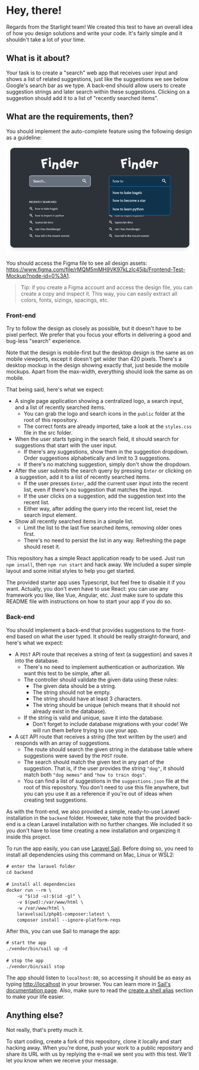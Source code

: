 # Hey, there!

Regards from the Starlight team! We created this test to have an overall idea of how you design solutions and write your
code. It's fairly simple and it shouldn't take a lot of your time.

## What is it about?

Your task is to create a "search" web app that receives user input and shows a list of related suggestions, just like
the suggestions we see below Google's search bar as we type. A back-end should allow users to create suggestion strings 
and later search within these suggestions. Clicking on a suggestion should add it to a list of "recently searched items".

## What are the requirements, then?

You should implement the auto-complete feature using the following design as a guideline:

![App mockup](./public/app-screenshot.png)

You should access the Figma file to see all design assets: 
https://www.figma.com/file/rMQM5mMH9VK97kLzIc45jb/Frontend-Test-Mockup?node-id=0%3A1.

> Tip: if you create a Figma account and access the design file, you can create a copy and inspect it. This way, you can
> easily extract all colors, fonts, sizings, spacings, etc.

### Front-end

Try to follow the design as closely as possible, but it doesn't have to be pixel perfect. We prefer that you focus your
efforts in delivering a good and bug-less "search" experience.

Note that the design is mobile-first but the desktop design is the same as on mobile viewports, except it doesn't get
wider than 420 pixels. There's a desktop mockup in the design showing exactly that, just beside the mobile mockups.
Apart from the max-width, everything should look the same as on mobile.

That being said, here's what we expect:

- A single page application showing a centralized logo, a search input, and a list of recently searched items.
    - You can grab the logo and search icons in the `public` folder at the root of this repository.
    - The correct fonts are already imported, take a look at the `styles.css` file in the src folder.
- When the user starts typing in the search field, it should search for suggestions that start with the user input.
    - If there's any suggestions, show them in the suggestion dropdown. Order suggestions alphabetically and limit to 3
      suggestions.
    - If there's no matching suggestion, simply don't show the dropdown.
- After the user submits the search query by pressing `Enter` or clicking on a suggestion, add it to a list of recently
  searched items.
    - If the user presses `Enter`, add the current user input into the recent list, even if there's no suggestion that
      matches the input.
    - If the user clicks on a suggestion, add the suggestion text into the recent list.
    - Either way, after adding the query into the recent list, reset the search input element.
- Show all recently searched items in a simple list.
    - Limit the list to the last five searched items, removing older ones first.
    - There's no need to persist the list in any way. Refreshing the page should reset it.

This repository has a simple React application ready to be used. Just run `npm insall`, then `npm run start` and hack
away. We included a super simple layout and some initial styles to help you get started.

The provided starter app uses Typescript, but feel free to disable it if you want. Actually, you don't even have to use
React: you can use any framework you like, like Vue, Angular, etc. Just make sure to update this README file with
instructions on how to start your app if you do so.

### Back-end

You should implement a back-end that provides suggestions to the front-end based on what the user typed. It should be
really straight-forward, and here's what we expect:

- A `POST` API route that receives a string of text (a suggestion) and saves it into the database.
    - There's no need to implement authentication or authorization. We want this test to be simple, after all.
    - The controller should validate the given data using these rules:
        - The given data should be a string.
        - The string should not be empty.
        - The string should have at least 3 characters.
        - The string should be unique (which means that it should not already exist in the database).
    - If the string is valid and unique, save it into the database.
        - Don't forget to include database migrations with your code! We will run them before trying to use your app.
- A `GET` API route that receives a string (the text written by the user) and responds with an array of suggestions.
    - The route should search the given string in the database table where suggestions were saved by the `POST` route.
    - The search should match the given text in any part of the suggestion. That is, if the user provides the string
      `"dog"`, it should match both `"dog memes"` and `"how to train dogs"`.
    - You can find a list of suggestions in the `suggestions.json` file at the root of this repository. You don't need
      to use this file anywhere, but you can you use it as a reference if you're out of ideas when creating test
      suggestions.

As with the front-end, we also provided a simple, ready-to-use Laravel installation in the `backend` folder. However,
take note that the provided back-end is a clean Laravel installation with no further changes. We included it so you
don't have to lose time creating a new installation and organizing it inside this project.

To run the app easily, you can use [Laravel Sail](https://laravel.com/docs/9.x/sail). Before doing so, you need to
install all dependencies using this command on Mac, Linux or WSL2:

```shell
# enter the laravel folder
cd backend

# install all dependencies
docker run --rm \
    -u "$(id -u):$(id -g)" \
    -v $(pwd):/var/www/html \
    -w /var/www/html \
    laravelsail/php81-composer:latest \
    composer install --ignore-platform-reqs
```

After this, you can use Sail to manage the app:

```shell
# start the app
./vendor/bin/sail up -d

# stop the app
./vendor/bin/sail stop
```

The app should listen to `localhost:80`, so accessing it should be as easy as typing
[http://localhost](http://localhost) in your browser. You can learn more
in [Sail's documentation page](https://laravel.com/docs/9.x/sail#starting-and-stopping-sail). 
Also, make sure to read the [create a shell alias](https://laravel.com/docs/9.x/sail#configuring-a-shell-alias)
section to make your life easier. 

## Anything else?

Not really, that's pretty much it.

To start coding, create a fork of this repository, clone it locally and start hacking away. When you're done, push your
work to a public repository and share its URL with us by replying the e-mail we sent you with this test. We'll let you
know when we receive your message.
